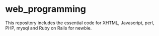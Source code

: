 # web_programming
This repository includes the essential code for XHTML, Javascript, perl, PHP, mysql and Ruby on Rails for newbie.
